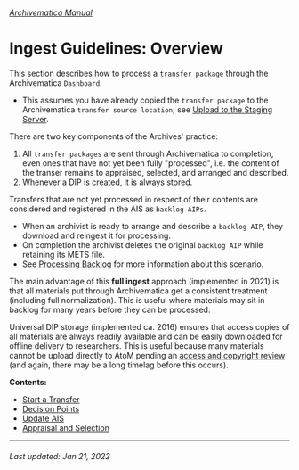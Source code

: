###### [Archivematica Manual](../README.md)

# Ingest Guidelines: Overview
This section describes how to process a `transfer package` through the Archivematica `Dashboard`.
- This assumes you have already copied the `transfer package` to the Archivematica `transfer source location`; see [Upload to the Staging Server](../pre-ingest-actions/upload-to-the-staging-server.md).

There are two key components of the Archives' practice:
1. All `transfer packages` are sent through Archivematica to completion, even ones that have not yet been fully "processed", i.e. the content of the transer remains to appraised, selected, and arranged and described.
2. Whenever a DIP is created, it is always stored.

Transfers that are not yet processed in respect of their contents are considered and registered in the AIS as `backlog AIPs`.
- When an archivist is ready to arrange and describe a `backlog AIP`, they download and reingest it for processing.
- On completion the archivist deletes the original `backlog AIP` while retaining its METS file.
- See [Processing Backlog](../ingest-scenrios/processing-backlog.md) for more information about this scenario.

The main advantage of this **full ingest** approach (implemented in 2021) is that all materials put through Archivematica get a consistent treatment (including full normalization). This is useful where materials may sit in backlog for many years before they can be processed.

Universal DIP storage (implemented ca. 2016) ensures that access copies of all materials are always readily available and can be easily downloaded for offline delivery to researchers. This is useful because many materials cannot be upload directly to AtoM pending an [access and copyright review](../dip-management/access-and-privacy-review.md) (and again, there may be a long timelag before this occurs).

**Contents:**
- [Start a Transfer](start-transfer.md)
- [Decision Points](decision-points.md)
- [Update AIS](update-ais.md)
- [Appraisal and Selection](appraisal-and-selection.md)

---
###### Last updated: Jan 21, 2022

